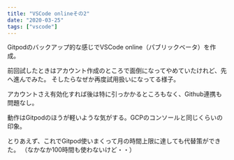 ```yaml
---
title: "VSCode onlineその2"
date: "2020-03-25"
tags: ["vscode"]
---
```


Gitpodのバックアップ的な感じでVSCode online（パブリックベータ）を作成。

前回試したときはアカウント作成のところで面倒になってやめていたけれど、先へ進んでみた。
そしたらなぜか再度試用扱いになってる様子。

アカウントさえ有効化すれば後は特に引っかかるところもなく、Github連携も問題なし。

動作はGitpodのほうが軽いような気がする。GCPのコンソールと同じくらいの印象。

とりあえず、これでGitpod使いまくって月の時間上限に達しても代替策ができた。
（なかなか100時間も使わないけど・・）
